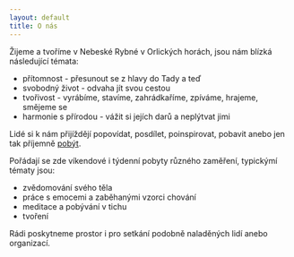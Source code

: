 ```yaml
---
layout: default
title: O nás
---
```


<!--
<p class="message">
  Vážení, <br/> <br/>

  máme několik informací ohledně nadcházející akce zpívání s Mantrovníky na Velký pátek. Vypadá to, že na akci přijede opravdu hodně lidí a je i velký zájem o přespání, proto prosím vezměte v úvahu následující:
  <br/><br/>
  1) Kapacita ubytování v pokojících je již plná, spát se dá buďto v meditační místnosti (vlastní karimatka a spacák), anebo je možnost si zamluvit pokoj v některém z okolních penzionů, např. penzion Orlicko v Nebeské Rybné.
  <br/><br/>
  2) Ať si prosím lidé co tu chtějí spát vezmou spacák, karimatku a ručník (nějaké matrace i peřiny tu máme, ale zatím to vypadá, že o přespání bude mít zájem daleko více lidí).
  <br/><br/>
  3) Parkování prosím na louce nad chalupou (u domu je jen omezený počet míst). Louka není naše a měli jsme v minulosti incidenty s panem majitelem, tak se prosím snažme nezabírat zbytečně velký kus. Pokud má někdo hodně věcí (např. hudební nástroje =)) tak je samozřejmě možno je zavést k domu, vyložit a pak zaparkovat nahoře.
  <br/><br/>
  4) Pokud bude někdo přespávat / zůstávat na víkend, tak ať si přiveze s sebou jídlo. My navaříme asi jako minule hrnec polévky a napečeme chleba, možná i nějaký koláč, ale nepočítáme s tím, že se bude vařit ve velkém. Kuchyňku je samozřejmě možno používat.

  <br/>
  <br/>
  </p>


  -->


Žijeme a tvoříme v Nebeské Rybné v Orlických horách, jsou nám blízká následující témata:

* přítomnost - přesunout se z hlavy do Tady a teď
* svobodný život - odvaha jít svou cestou
* tvořivost - vyrábíme, stavíme, zahrádkaříme, zpíváme, hrajeme, smějeme se
* harmonie s přírodou - vážit si jejích darů a neplýtvat jimi


Lidé si k nám přijíždějí popovídat, posdílet, poinspirovat, pobavit anebo jen tak příjemně <a href="/pobyvani">pobýt</a>.

Pořádají se zde víkendové i týdenní pobyty různého zaměření, typickýmí tématy jsou:

* zvědomování svého těla
* práce s emocemi a zaběhanými vzorci chování
* meditace a pobývání v tichu
* tvoření

Rádi poskytneme prostor i pro setkání podobně naladěných lidí anebo organizací.
